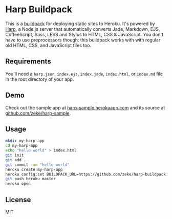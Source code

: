 # Harp Buildpack

This is a [buildpack](https://devcenter.heroku.com/articles/buildpacks) for deploying static sites to Heroku. It's powered by [Harp](http://harpjs.com/), a Node.js server that automatically converts Jade, Markdown, EJS, CoffeeScript, Sass, LESS and Stylus to HTML, CSS & JavaScript. You don't have to use preprocessors though: this buildpack works with with regular old HTML, CSS, and JavaScript files too.

## Requirements

You'll need a `harp.json`, `index.ejs`, `index.jade`, `index.html`, or `index.md` file in the root directory of your app.

## Demo

Check out the sample app at [harp-sample.herokuapp.com](https://harp-sample.herokuapp.com/) and its source at [github.com/zeke/harp-sample](https://github.com/zeke/harp-sample).

## Usage

```sh
mkdir my-harp-app
cd my-harp-app
echo "hello world" > index.html
git init
git add .
git commit -am "hello world"
heroku create my-harp-app
heroku config:set BUILDPACK_URL=https://github.com/zeke/harp-buildpack.git
git push heroku master
heroku open
```

## License

MIT
